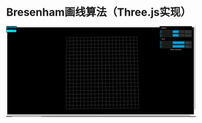 # Bresenham画线算法（Three.js实现）
![image](https://github.com/Meskjei/Bresenham/blob/master/WX20181020-171555.png)
